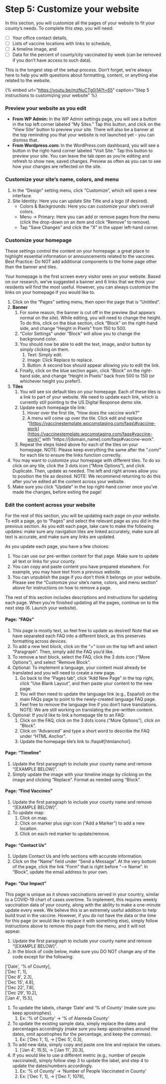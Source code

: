 # Step 5: Customize your website

In this section, you will customize all the pages of your website to fit your county’s needs. To complete this step, you will need:

* [ ] Your office contact details, 
* [ ] Lists of vaccine locations with links to schedule, 
* [ ] A timeline image, and 
* [ ] Data for the percent of county/city vaccinated by week \(can be removed if you don’t have access to such data\). 

This is the longest step of the setup process. Don’t forget, we’re always here to help you with questions about formatting, content, or anything else related to the website.

{% embed url="https://youtu.be/mzNuCTg0i1A?t=65" caption="Step 5 instructions to customizing your website" %}

### **Preview your website as you edit**

* **From WP Admin:** In the WP Admin settings page, you will see a button in the top left corner labeled “My Sites.” Tap this button, and click on the “View Site” button to preview your site. There will also be a banner at the top reminding you that your website is not launched yet - you can dismiss that. 
* **From Wordpress.com:** In the WordPress.com dashboard, you will see a button in the right-hand corner labeled “Visit Site.” Tap this button to preview your site. You can leave the tab open as you’re editing and refresh to show new, saved changes. Preview as often as you can to see how your changes are reflected on the site. 

### **Customize your site’s name, colors, and menu**

1. In the “Design” setting menu, click “Customize”, which will open a new interface. 
2. Site Identity: Here you can update Site Title and a logo \(if desired\).
   * Colors & Backgrounds: Here you can customize your site’s overall colors.
   * Menu → Primary: Here you can add or remove pages from the menu \(click the drop-down on an item and click “Remove” to remove\). 
   * Tap “Save Changes” and click the “X” in the upper left-hand corner.

### **Customize your homepage**

These settings control the content on your homepage: a great place to highlight essential information or announcements related to the vaccines. Best Practice: Do NOT add additional components to the home page other than the banner and tiles.

Your homepage is the first screen every visitor sees on your website. Based on our research, we’ve suggested a banner and 6 links that we think your residents will find the most useful. However, you can always customize the links on your homepage if you would like to. 

1. Click on the “Pages” setting menu, then open the page that is “Untitled”.
2. **Banner**
   1. For some reason, the banner is cut off in the preview \(but appears normal on the site\). While editing, you will need to change the height. To do this, click on the blue section, click “Block” on the right-hand side, and change “Height in Pixels” from 150 to 500.
   2. “Color Settings” under “Block” will allow you to change the background color.
   3. You should now be able to edit the text, image, and/or button by simply clicking on them.
      1. Text: Simply edit.
      2. Image: Click Replace to replace.
      3. Button: A second box should appear allowing you to edit the link. 
   4. Finally, click on the blue section again, click “Block” on the right-hand side, and change “Height in Pixels” back from 500 to 150 \(or whichever height you prefer!\).  
3. **Tiles**
   1. You will see six default tiles on your homepage. Each of these tiles is a link to part of your website. We need to update each link, which is currently still pointing to the US Digital Response demo site. 
   2. Update each homepage tile link: 
      1. Hover over the first tile, “How does the vaccine work?” 
      2. A menu will come up over the tile. Click edit and replace “[https://vaccinestemplate.wpcomstaging.com/faqs\#vaccine-work](https://vaccinestemplate.wpcomstaging.com/faqs#vaccine-work)” with “https://\[domain\_name\].com/faqs\#vaccine-work”.
   3. Repeat the steps listed above for each of the tiles on your homepage. NOTE: Please keep everything the same after the “.com/” for each tile to ensure the links function correctly.
4. You may want to customize your homepage with different tiles. To do so click on any tile, click the 3 dots icon \(“More Options”\), and click Duplicate. Then, update as needed. The left and right arrows allow you to position the tile as desired. NOTE: We recommend returning to do this after you’ve edited all the content across your website.
5. Make sure you click “Update” in the top right-hand corner once you’ve made the changes, before exiting the page!

### **Edit the content across your website** 

For the rest of this section, you will be updating each page on your website. To edit a page, go to “Pages” and select the relevant page as you did in the previous section. As you edit each page, take care to make the following updates: make sure any navigation tiles are linked accurately, make sure all text is accurate, and make sure any links are updated. 

As you update each page, you have a few choices: 

1. You can use our pre-written content for that page. Make sure to update all text or links for your county. 
2. You can copy and paste content you have prepared elsewhere. For example, you may have text from a previous website. 
3. You can unpublish the page if you don’t think it belongs on your website. Please see the “Customize your site’s name, colors, and menu section” above for instructions on how to remove a page.

The rest of this section includes descriptions and instructions for updating each page. When you’re finished updating all the pages, continue on to the next step \(6. Launch your website\).

#### **Page: “FAQs”** 

1. This page is mostly text, so feel free to update as desired! Note that we have separated each FAQ into a different block, as this preserves formatting across devices. 
2. To add a new text block, click on the “+” icon on the top left and select “Paragraph”. Then, simply add the FAQ you’d like.
3. To remove a text block, select the FAQ, click the 3 dots icon \(“More Options”\), and select “Remove Block”.
4. Optional: To implement a language, your content must already be translated and you will need to create a new page.
   1. Go back to the “Pages tab”, click “Add New Page” in the top right, click “Use Blank Layout”, and then paste your content to the new page.
   2. You will then need to update the language link \(e.g., Español\) on the main FAQs page to point to the newly-created language FAQ page.
   3. Feel free to remove the language line if you don’t have translations. NOTE: We are still working on translating the pre-written content.
5. Optional: If you’d like to link a homepage tile to an FAQ:
   1. Click on the FAQ, click on the 3 dots icons \(“More Options”\), click on “Block”.
   2. Click on “Advanced” and type a short word to describe the FAQ under “HTML Anchor”.
   3. Update the homepage tile’s link to /faqs\#\[htmlanchor\].

#### **Page: “Timeline”** 

1. Update the first paragraph to include your county name and remove “\[EXAMPLE BELOW\]”.
2. Simply update the image with your timeline image by clicking on the image and clicking “Replace”. Format as needed using “Block”.

#### **Page: “Find Vaccines”** 

1. Update the first paragraph to include your county name and remove “\[EXAMPLE BELOW\]”.
2. To update map:
   1. Click on map.
   2. Click on marker plus sign icon \(“Add a Marker”\) to add a new location.
   3. Click on each red marker to update/remove.

#### **Page: “Contact Us”** 

1. Update Contact Us and Info sections with accurate information.
2. Click on the “Name” field under “Send a Message”. At the very bottom of the page, click the link “Form” that is right before “--&gt; Name”. In “Block”, update the email address to your own.

#### **Page: “Our Impact”** 

This page is unique as it shows vaccinations served in your country, similar to a COVID-19 chart of cases overtime. To implement, this requires weekly vaccination data of your county, along with the ability to make a one-minute update every week. We believe this is an extremely useful addition to help build trust in the vaccine. However, if you do not have the data or the time for this page \(or would like to replace it with something else\), simply follow instructions above to remove this page from the menu, and it will not appear.

1. Update the first paragraph to include your county name and remove “\[EXAMPLE BELOW\]”.
2. In the block of code below, make sure you DO NOT change any of the code except for the following:

\['Date', '% of County\],  
\['Dec 1',  1\],  
\['Dec 8',  2.3\],  
\['Dec 15',  4.8\],  
\['Dec 22',  7.8\],  
\['Dec 29',  10.2\],  
\['Jan 4',  15.5\],

1. To update the labels, change ‘Date’ and ‘% of County’ \(make sure you keep apostrophes\).
   1. Ex: ‘% of County’ → ‘% of Alameda County’
2. To update the existing sample data, simply replace the dates and percentages accordingly \(make sure you keep apostrophes around the dates, omit apostrophes for the percentage, and keep the commas\).
   1. Ex: \[‘Dec 1’, 1\], → \[‘Dec 5’, 0.3\],
3. To add new data, simply copy and paste one line and replace the values.
   1. \['Jan 4',  15.5\], → \['Jan 11',  20.3\],
4. If you would like to use a different metric \(e.g., number of people vaccinated\), simply follow step 3 to update the label, and step 4 to update the dates/numbers accordingly.
   1. Ex: ‘% of County’ → ‘Number of People Vaccinated in County’
   2. Ex: \[‘Dec 1’, 1\], → \[‘Dec 1’, 1078\],

